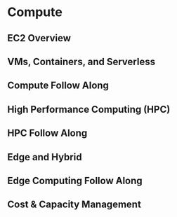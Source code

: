 # Compute

## EC2 Overview

## VMs, Containers, and Serverless

## Compute Follow Along

## High Performance Computing (HPC)

## HPC Follow Along

## Edge and Hybrid

## Edge Computing Follow Along

## Cost & Capacity Management

